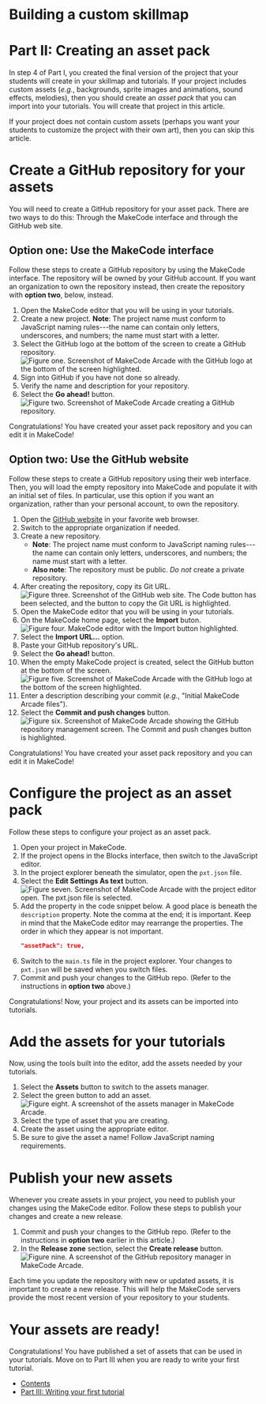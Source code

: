 # Building a custom skillmap
# Part II: Creating an asset pack

In step 4 of Part I, you created the final version of the project that your students will create in your skillmap and tutorials. If your project includes custom assets (*e.g.*, backgrounds, sprite images and animations, sound effects, melodies), then you should create an *asset pack* that you can import into your tutorials. You will create that project in this article.

If your project does not contain custom assets (perhaps you want your students to customize the project with their own art), then you can skip this article.

# Create a GitHub repository for your assets

You will need to create a GitHub repository for your asset pack. There are two ways to do this: Through the MakeCode interface and through the GitHub web site.

## Option one: Use the MakeCode interface

Follow these steps to create a GitHub repository by using the MakeCode interface. The repository will be owned by your GitHub account. If you want an organization to own the repository instead, then create the repository with **option two**, below, instead.

1.   Open the MakeCode editor that you will be using in your tutorials.
1.   Create a new project. **Note**: The project name must conform to JavaScript naming rules---the name can contain only letters, underscores, and numbers; the name must start with a letter.
1.   Select the GitHub logo at the bottom of the screen to create a GitHub repository.
     ![Figure one. Screenshot of MakeCode Arcade with the GitHub logo at the bottom of the screen highlighted.](../../images/editor-github-button.png)
1.   Sign into GitHub if you have not done so already.
1.   Verify the name and description for your repository.
1.   Select the **Go ahead!** button.
     ![Figure two. Screenshot of MakeCode Arcade creating a GitHub repository.](../../images/create-github-repository.png)

Congratulations! You have created your asset pack repository and you can edit it in MakeCode!

## Option two: Use the GitHub website

Follow these steps to create a GitHub repository using their web interface. Then, you will load the empty repository into MakeCode and populate it with an initial set of files. In particular, use this option if you want an organization, rather than your personal account, to own the repository.

1.   Open the [GitHub website](https://github.com) in your favorite web browser.
1.   Switch to the appropriate organization if needed.
1.   Create a new repository.
     -   **Note**: The project name must conform to JavaScript naming rules---the name can contain only letters, underscores, and numbers; the name must start with a letter.
     -   **Also note**: The repository must be public. *Do not* create a private repository.
1.   After creating the repository, copy its Git URL.
     ![Figure three. Screenshot of the GitHub web site. The **Code** button has been selected, and the button to copy the Git URL is highlighted.](../../images/github-copy-git-url.png)
1.   Open the MakeCode editor that you will be using in your tutorials.
1.   On the MakeCode home page, select the **Import** buton.
     ![Figure four. MakeCode editor with the **Import** button highlighted.](../../images/editor-github-button.png)
1.   Select the **Import URL...** option.
1.   Paste your GitHub repository's URL.
1.   Select the **Go ahead!** button.
1.   When the empty MakeCode project is created, select the GitHub button at the bottom of the screen.
     ![Figure five. Screenshot of MakeCode Arcade with the GitHub logo at the bottom of the screen highlighted.](../../images/editor-github-button.png)
1.   Enter a description describing your commit (*e.g.*, "Initial MakeCode Arcade files").
1.   Select the **Commit and push changes** button.
     ![Figure six. Screenshot of MakeCode Arcade showing the GitHub repository management screen. The **Commit and push changes** button is highlighted.](../../images/editor-github-commit.png)

Congratulations! You have created your asset pack repository and you can edit it in MakeCode!

# Configure the project as an asset pack

Follow these steps to configure your project as an asset pack.

1.   Open your project in MakeCode.
1.   If the project opens in the Blocks interface, then switch to the JavaScript editor.
1.   In the project explorer beneath the simulator, open the `pxt.json` file.
1.   Select the **Edit Settings As text** button.
     ![Figure seven. Screenshot of MakeCode Arcade with the project editor open. The `pxt.json` file is selected.](../../images/editor-edit-pxt-json.png)
1.   Add the property in the code snippet below. A good place is beneath the `description` property. Note the comma at the end; it is important. Keep in mind that the MakeCode editor may rearrange the properties. The order in which they appear is not important.
     ```json
     "assetPack": true,
     ```
1.   Switch to the `main.ts` file in the project explorer. Your changes to `pxt.json` will be saved when you switch files.
1.   Commit and push your changes to the GitHub repo. (Refer to the instructions in **option two** above.)

Congratulations! Now, your project and its assets can be imported into tutorials.

# Add the assets for your tutorials

Now, using the tools built into the editor, add the assets needed by your tutorials.

1.   Select the **Assets** button to switch to the assets manager.
1.   Select the green button to add an asset.
     ![Figure eight. A screenshot of the assets manager in MakeCode Arcade.](../../images/editor-assets-manager.png)
1.   Select the type of asset that you are creating.
1.   Create the asset using the appropriate editor.
1.   Be sure to give the asset a name! Follow JavaScript naming requirements.

# Publish your new assets

Whenever you create assets in your project, you need to publish your changes using the MakeCode editor. Follow these steps to publish your changes and create a new release.

1.   Commit and push your changes to the GitHub repo. (Refer to the instructions in **option two** earlier in this article.)
1.   In the **Release zone** section, select the **Create release** button.
     ![Figure nine. A screenshot of the GitHub repository manager in MakeCode Arcade.](../../images/editor-github-releases.png)

Each time you update the repository with new or updated assets, it is important to create a new release. This will help the MakeCode servers provide the most recent version of your repository to your students.

# Your assets are ready!

Congratulations! You have published a set of assets that can be used in your tutorials. Move on to Part III when you are ready to write your first tutorial.

-   [Contents](./)
-   [Part III: Writing your first tutorial](./custom-skillmap-3.html)
